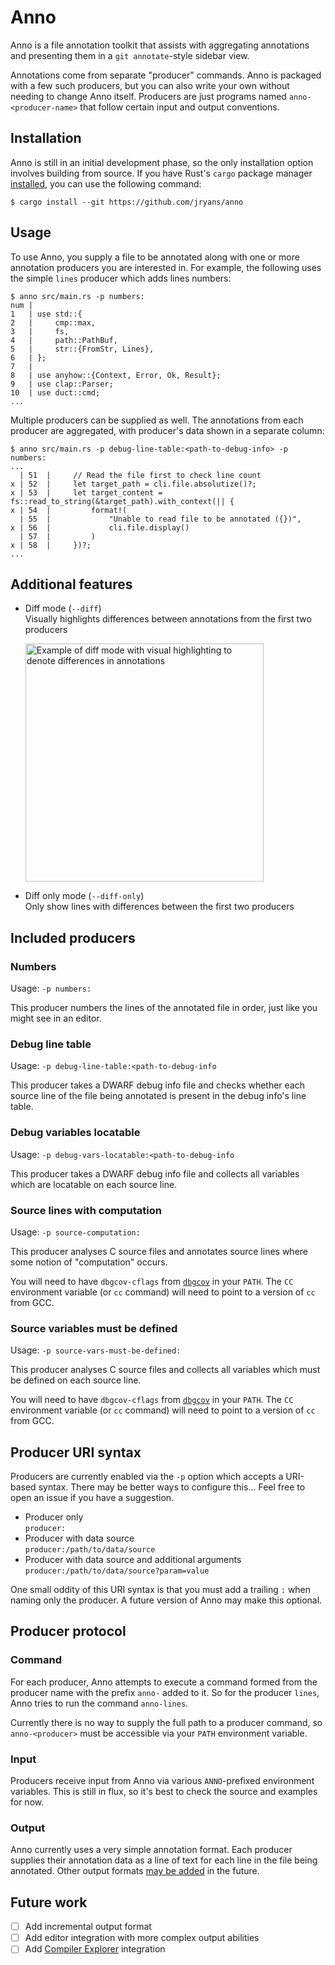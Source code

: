 # Anno

Anno is a file annotation toolkit that assists with aggregating annotations and
presenting them in a `git annotate`-style sidebar view.

Annotations come from separate "producer" commands. Anno is packaged with a few
such producers, but you can also write your own without needing to change Anno
itself. Producers are just programs named `anno-<producer-name>` that follow
certain input and output conventions.

## Installation

Anno is still in an initial development phase, so the only installation option
involves building from source. If you have Rust's `cargo` package manager
[installed][install-rust], you can use the following command:

```
$ cargo install --git https://github.com/jryans/anno
```

## Usage

To use Anno, you supply a file to be annotated along with one or more annotation
producers you are interested in. For example, the following uses the simple
`lines` producer which adds lines numbers:

```
$ anno src/main.rs -p numbers:
num |
1   | use std::{
2   |     cmp::max,
3   |     fs,
4   |     path::PathBuf,
5   |     str::{FromStr, Lines},
6   | };
7   |
8   | use anyhow::{Context, Error, Ok, Result};
9   | use clap::Parser;
10  | use duct::cmd;
...
```

Multiple producers can be supplied as well. The annotations from each producer
are aggregated, with producer's data shown in a separate column:

```
$ anno src/main.rs -p debug-line-table:<path-to-debug-info> -p numbers:
...
  | 51  |     // Read the file first to check line count
x | 52  |     let target_path = cli.file.absolutize()?;
x | 53  |     let target_content = fs::read_to_string(&target_path).with_context(|| {
x | 54  |         format!(
  | 55  |             "Unable to read file to be annotated ({})",
x | 56  |             cli.file.display()
  | 57  |         )
x | 58  |     })?;
...
```

## Additional features

- Diff mode (`--diff`)\
  Visually highlights differences between annotations from the first two
  producers

  <img
    width="381"
    alt="Example of diff mode with visual highlighting to denote differences in annotations"
    src="https://github.com/jryans/anno/assets/279572/5fabdaac-4861-467a-adb9-b8ac139f10d8">

- Diff only mode (`--diff-only`)\
  Only show lines with differences between the first two producers

## Included producers

### Numbers

Usage: `-p numbers:`

This producer numbers the lines of the annotated file in order, just like you
might see in an editor.

### Debug line table

Usage: `-p debug-line-table:<path-to-debug-info`

This producer takes a DWARF debug info file and checks whether each source line
of the file being annotated is present in the debug info's line table.

### Debug variables locatable

Usage: `-p debug-vars-locatable:<path-to-debug-info`

This producer takes a DWARF debug info file and collects all variables which are
locatable on each source line.

### Source lines with computation

Usage: `-p source-computation:`

This producer analyses C source files and annotates source lines where some
notion of "computation" occurs.

You will need to have `dbgcov-cflags` from [`dbgcov`][dbgcov] in your `PATH`.
The `CC` environment variable (or `cc` command) will need to point to a version
of `cc` from GCC.

### Source variables must be defined

Usage: `-p source-vars-must-be-defined:`

This producer analyses C source files and collects all variables which must be
defined on each source line.

You will need to have `dbgcov-cflags` from [`dbgcov`][dbgcov] in your `PATH`.
The `CC` environment variable (or `cc` command) will need to point to a version
of `cc` from GCC.

## Producer URI syntax

Producers are currently enabled via the `-p` option which accepts a URI-based
syntax. There may be better ways to configure this... Feel free to open an issue
if you have a suggestion.

- Producer only\
  `producer:`
- Producer with data source\
  `producer:/path/to/data/source`
- Producer with data source and additional arguments\
  `producer:/path/to/data/source?param=value`

One small oddity of this URI syntax is that you must add a trailing `:` when
naming only the producer. A future version of Anno may make this optional.

## Producer protocol

### Command

For each producer, Anno attempts to execute a command formed from the producer
name with the prefix `anno-` added to it. So for the producer `lines`, Anno
tries to run the command `anno-lines`.

Currently there is no way to supply the full path to a producer command, so
`anno-<producer>` must be accessible via your `PATH` environment variable.

### Input

Producers receive input from Anno via various `ANNO`-prefixed environment
variables. This is still in flux, so it's best to check the source and examples
for now.

### Output

Anno currently uses a very simple annotation format. Each producer supplies
their annotation data as a line of text for each line in the file being
annotated. Other output formats [may be added](#future-work) in the future.

## Future work

- [ ] Add incremental output format
- [ ] Add editor integration with more complex output abilities
- [ ] Add [Compiler Explorer][ce] integration

[install-rust]: https://www.rust-lang.org/tools/install
[dbgcov]: https://github.com/stephenrkell/dbgcov
[ce]: https://github.com/compiler-explorer/compiler-explorer
